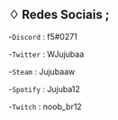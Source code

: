 ♢ **Redes Sociais** ;
----
-``Discord`` : f5#0271

-``Twitter`` : WJujubaa

-``Steam`` : Jujubaaw

-``Spotify`` : Jujuba12

-``Twitch`` : noob_br12

